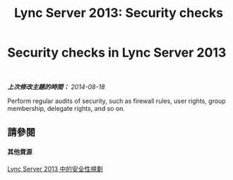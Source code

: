 ﻿---
title: 'Lync Server 2013: Security checks'
TOCTitle: Security checks
ms:assetid: 053c099f-a078-4121-bfe0-3fe5ef110b79
ms:mtpsurl: https://technet.microsoft.com/zh-tw/library/Dn725205(v=OCS.15)
ms:contentKeyID: 62335919
ms.date: 08/10/2015
mtps_version: v=OCS.15
ms.translationtype: HT
---

# Security checks in Lync Server 2013

 

_**上次修改主題的時間：** 2014-08-18_

Perform regular audits of security, such as firewall rules, user rights, group membership, delegate rights, and so on.

## 請參閱

#### 其他資源

[Lync Server 2013 中的安全性規劃](lync-server-2013-planning-for-security.md)

